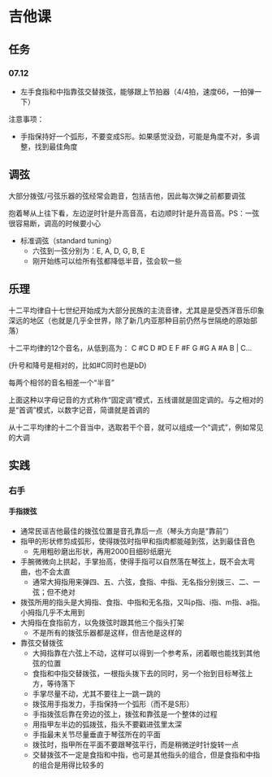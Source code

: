 # 吉他课

## 任务

### 07.12

- 左手食指和中指靠弦交替拨弦，能够跟上节拍器（4/4拍，速度66，一拍弹一下）

注意事项：
- 手指保持好一个弧形，不要变成S形。如果感觉没劲，可能是角度不对，多调整，找到最佳角度

## 调弦

大部分拨弦/弓弦乐器的弦经常会跑音，包括吉他，因此每次弹之前都要调弦

抱着琴从上往下看，左边逆时针是升高音高，右边顺时针是升高音高。PS：一弦很容易断，调高的时候要小心

- 标准调弦（standard tuning）
  - 六弦到一弦分别为：E, A, D, G, B, E
  - 刚开始练可以给所有弦都降低半音，弦会软一些

## 乐理

十二平均律自十七世纪开始成为大部分民族的主流音律，尤其是是受西洋音乐印象深远的地区（也就是几乎全世界，除了新几内亚那种目前仍然与世隔绝的原始部落）

十二平均律的12个音名，从低到高为：
C #C D #D E F #F G #G A #A B | C...

(升号和降号是相对的，比如#C同时也是bD)

每两个相邻的音名相差一个“半音”

上面这种以字母记音的方式称作“固定调”模式，五线谱就是固定调的。与之相对的是“首调”模式，以数字记音，简谱就是首调的

从十二平均律的十二个音当中，选取若干个音，就可以组成一个“调式”，例如常见的大调

## 实践

### 右手

#### 手指拨弦

- 通常民谣吉他最佳的拨弦位置是音孔靠后一点（琴头方向是“靠前”）
- 指甲的形状修剪成弧形，使得拨弦时指甲和指肉都能碰到弦，达到最佳音色
  - 先用粗砂磨出形状，再用2000目细砂纸磨光
- 手腕微微向上拱起，手掌抬高，使得手指可以自然落在琴弦上，既不会太弯曲，也不会太直
  - 通常大拇指用来弹四、五、六弦，食指、中指、无名指分别拨三、二、一弦；但不绝对
- 拨弦所用的指头是大拇指、食指、中指和无名指，又叫p指、i指、m指、a指。小拇指几乎不太用到
- 大拇指在食指前方，以免拨弦时跟其他三个指头打架
  - 不是所有的拨弦乐器都是这样，但吉他是这样的
- 靠弦交替拨弦
  - 大拇指靠在六弦上不动，这样可以得到一个参考系，闭着眼也能找到其他弦的位置
  - 食指和中指交替拨弦，一根指头拨下去的同时，另一个抬到目标琴弦上方，等待落下
  - 手掌尽量不动，尤其不要往上一跳一跳的
  - 拨弦用手指发力，手指保持一个弧形（而不是S形）
  - 手指拨弦后靠在旁边的弦上，拨弦和靠弦是一个整体的过程
  - 用指甲左半边的弧拨弦，指头不要戳进弦里太深
  - 手指最末关节尽量垂直于琴弦所在的平面
  - 拨弦时，指甲所在平面不要跟琴弦平行，而是稍微逆时针旋转一点
  - 交替拨弦不一定是食指和中指，也可是其他指头的组合，但是食指和中指的组合是用得比较多的
